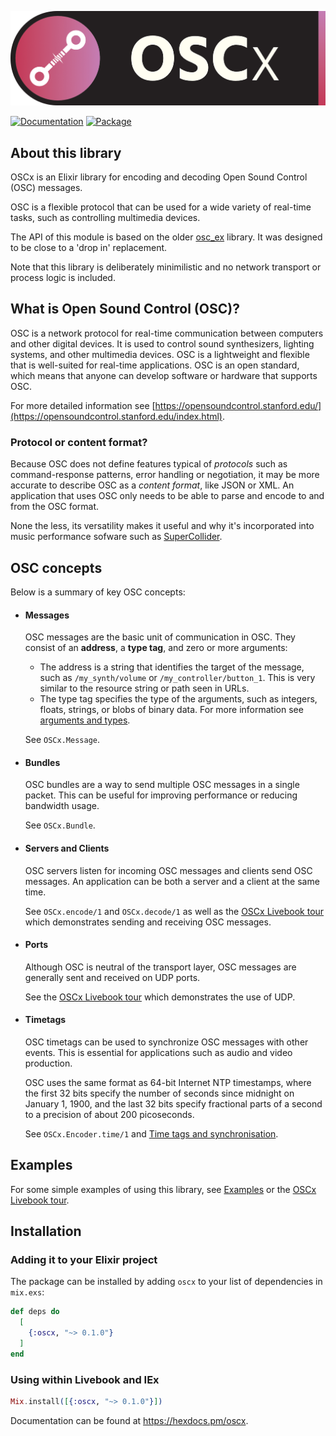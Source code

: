 ![Midiex](assets/oscx-elixir-logo.png)

[![Documentation](http://img.shields.io/badge/hex.pm-docs-green.svg?style=flat)](https://hexdocs.pm/oscx)
[![Package](https://img.shields.io/hexpm/v/oscx.svg)](https://hex.pm/packages/oscx)

## About this library
OSCx is an Elixir library for encoding and decoding Open Sound Control (OSC) messages.

OSC is a flexible protocol that can be used for a wide variety of real-time tasks, such as controlling multimedia devices.

The API of this module is based on the older [osc_ex](https://github.com/camshaft/osc_ex) library. It was designed to be close to a 'drop in' replacement.

Note that this library is deliberately minimilistic and no network transport or process logic is included.

## What is Open Sound Control (OSC)?
OSC is a network protocol for real-time communication between computers and other digital devices.
It is used to control sound synthesizers, lighting systems, and other multimedia devices.
OSC is a lightweight and flexible that is well-suited for real-time applications.
OSC is an open standard, which means that anyone can develop software or hardware that supports OSC.

For more detailed information see [https://opensoundcontrol.stanford.edu/](https://opensoundcontrol.stanford.edu/index.html).

### Protocol or content format?
Because OSC does not define features typical of *protocols* such as command-response patterns, error handling or negotiation, it may be more accurate to describe OSC as a *content format*, like JSON or XML. An application that uses OSC only needs to be able to parse and encode to and from the OSC format.

None the less, its versatility makes it useful and why it's incorporated into music performance sofware such as [SuperCollider](https://supercollider.github.io/).

## OSC concepts
Below is a summary of key OSC concepts:

- #### Messages
  OSC messages are the basic unit of communication in OSC. They consist of an **address**, a **type tag**, and zero or more arguments:
  - The address is a string that identifies the target of the message, such as `/my_synth/volume` or `/my_controller/button_1`. This is very similar to the resource string or path seen in URLs.
  - The type tag specifies the type of the arguments, such as integers, floats, strings, or blobs of binary data. For more information see [arguments and types](arguments_and_types.md).

  See `OSCx.Message`.

- #### Bundles
  OSC bundles are a way to send multiple OSC messages in a single packet. This can be useful for improving performance or reducing bandwidth usage.

  See `OSCx.Bundle`.

- #### Servers and Clients
  OSC servers listen for incoming OSC messages and clients send OSC messages. An application can be both a server and a client at the same time.

  See `OSCx.encode/1` and `OSCx.decode/1` as well as the [OSCx Livebook tour](livebook/oscx_tour.livemd) which demonstrates sending and receiving OSC messages.

- #### Ports
  Although OSC is neutral of the transport layer, OSC messages are generally sent and received on UDP ports.

  See the [OSCx Livebook tour](livebook/oscx_tour.livemd) which demonstrates the use of UDP.

- #### Timetags
  OSC timetags can be used to synchronize OSC messages with other events. This is essential for applications such as audio and video production.
  
  OSC uses the same format as 64-bit Internet NTP timestamps, where the first 32 bits specify the number of seconds since midnight on January 1, 1900, and the last 32 bits specify fractional parts of a second to a precision of about 200 picoseconds. 

  See `OSCx.Encoder.time/1` and [Time tags and synchronisation](time_tags.md).

## Examples
For some simple examples of using this library, see [Examples](examples.md) or the [OSCx Livebook tour](livebook/oscx_tour.livemd).

## Installation

### Adding it to your Elixir project
The package can be installed by adding `oscx` to your list of dependencies in `mix.exs`:

```elixir
def deps do
  [
    {:oscx, "~> 0.1.0"}
  ]
end
```

### Using within Livebook and IEx
```elixir
Mix.install([{:oscx, "~> 0.1.0"}])
```

Documentation can be found at <https://hexdocs.pm/oscx>.

